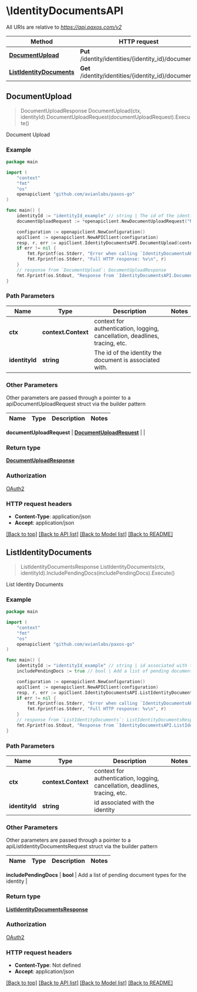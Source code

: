 # \IdentityDocumentsAPI

All URIs are relative to *https://api.paxos.com/v2*

Method | HTTP request | Description
------------- | ------------- | -------------
[**DocumentUpload**](IdentityDocumentsAPI.md#DocumentUpload) | **Put** /identity/identities/{identity_id}/documents | Document Upload
[**ListIdentityDocuments**](IdentityDocumentsAPI.md#ListIdentityDocuments) | **Get** /identity/identities/{identity_id}/documents | List Identity Documents



## DocumentUpload

> DocumentUploadResponse DocumentUpload(ctx, identityId).DocumentUploadRequest(documentUploadRequest).Execute()

Document Upload



### Example

```go
package main

import (
	"context"
	"fmt"
	"os"
	openapiclient "github.com/avianlabs/paxos-go"
)

func main() {
	identityId := "identityId_example" // string | The id of the identity the document is associated with.
	documentUploadRequest := *openapiclient.NewDocumentUploadRequest("Name_example") // DocumentUploadRequest | 

	configuration := openapiclient.NewConfiguration()
	apiClient := openapiclient.NewAPIClient(configuration)
	resp, r, err := apiClient.IdentityDocumentsAPI.DocumentUpload(context.Background(), identityId).DocumentUploadRequest(documentUploadRequest).Execute()
	if err != nil {
		fmt.Fprintf(os.Stderr, "Error when calling `IdentityDocumentsAPI.DocumentUpload``: %v\n", err)
		fmt.Fprintf(os.Stderr, "Full HTTP response: %v\n", r)
	}
	// response from `DocumentUpload`: DocumentUploadResponse
	fmt.Fprintf(os.Stdout, "Response from `IdentityDocumentsAPI.DocumentUpload`: %v\n", resp)
}
```

### Path Parameters


Name | Type | Description  | Notes
------------- | ------------- | ------------- | -------------
**ctx** | **context.Context** | context for authentication, logging, cancellation, deadlines, tracing, etc.
**identityId** | **string** | The id of the identity the document is associated with. | 

### Other Parameters

Other parameters are passed through a pointer to a apiDocumentUploadRequest struct via the builder pattern


Name | Type | Description  | Notes
------------- | ------------- | ------------- | -------------

 **documentUploadRequest** | [**DocumentUploadRequest**](DocumentUploadRequest.md) |  | 

### Return type

[**DocumentUploadResponse**](DocumentUploadResponse.md)

### Authorization

[OAuth2](../README.md#OAuth2)

### HTTP request headers

- **Content-Type**: application/json
- **Accept**: application/json

[[Back to top]](#) [[Back to API list]](../README.md#documentation-for-api-endpoints)
[[Back to Model list]](../README.md#documentation-for-models)
[[Back to README]](../README.md)


## ListIdentityDocuments

> ListIdentityDocumentsResponse ListIdentityDocuments(ctx, identityId).IncludePendingDocs(includePendingDocs).Execute()

List Identity Documents



### Example

```go
package main

import (
	"context"
	"fmt"
	"os"
	openapiclient "github.com/avianlabs/paxos-go"
)

func main() {
	identityId := "identityId_example" // string | id associated with the identity
	includePendingDocs := true // bool | Add a list of pending document types for the identity (optional)

	configuration := openapiclient.NewConfiguration()
	apiClient := openapiclient.NewAPIClient(configuration)
	resp, r, err := apiClient.IdentityDocumentsAPI.ListIdentityDocuments(context.Background(), identityId).IncludePendingDocs(includePendingDocs).Execute()
	if err != nil {
		fmt.Fprintf(os.Stderr, "Error when calling `IdentityDocumentsAPI.ListIdentityDocuments``: %v\n", err)
		fmt.Fprintf(os.Stderr, "Full HTTP response: %v\n", r)
	}
	// response from `ListIdentityDocuments`: ListIdentityDocumentsResponse
	fmt.Fprintf(os.Stdout, "Response from `IdentityDocumentsAPI.ListIdentityDocuments`: %v\n", resp)
}
```

### Path Parameters


Name | Type | Description  | Notes
------------- | ------------- | ------------- | -------------
**ctx** | **context.Context** | context for authentication, logging, cancellation, deadlines, tracing, etc.
**identityId** | **string** | id associated with the identity | 

### Other Parameters

Other parameters are passed through a pointer to a apiListIdentityDocumentsRequest struct via the builder pattern


Name | Type | Description  | Notes
------------- | ------------- | ------------- | -------------

 **includePendingDocs** | **bool** | Add a list of pending document types for the identity | 

### Return type

[**ListIdentityDocumentsResponse**](ListIdentityDocumentsResponse.md)

### Authorization

[OAuth2](../README.md#OAuth2)

### HTTP request headers

- **Content-Type**: Not defined
- **Accept**: application/json

[[Back to top]](#) [[Back to API list]](../README.md#documentation-for-api-endpoints)
[[Back to Model list]](../README.md#documentation-for-models)
[[Back to README]](../README.md)

